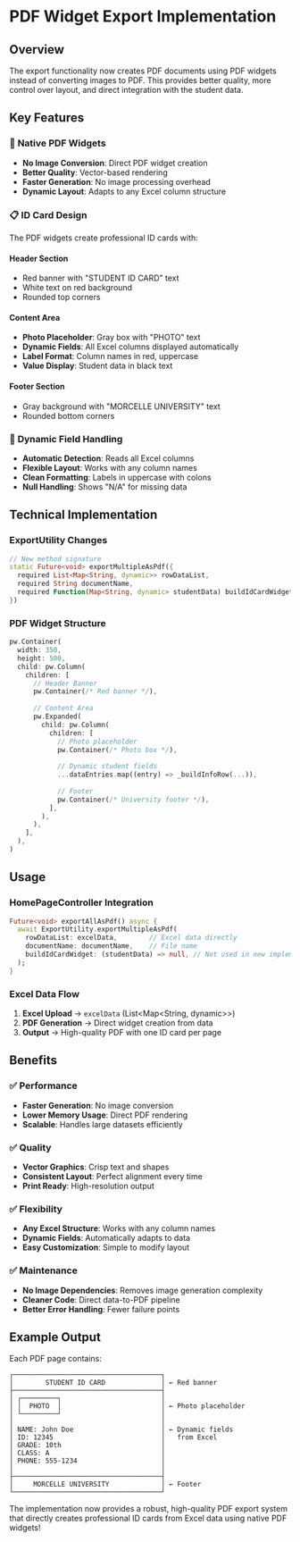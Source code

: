 # PDF Widget Export Implementation

## Overview
The export functionality now creates PDF documents using PDF widgets instead of converting images to PDF. This provides better quality, more control over layout, and direct integration with the student data.

## Key Features

### 🎨 **Native PDF Widgets**
- **No Image Conversion**: Direct PDF widget creation
- **Better Quality**: Vector-based rendering
- **Faster Generation**: No image processing overhead
- **Dynamic Layout**: Adapts to any Excel column structure

### 📋 **ID Card Design**
The PDF widgets create professional ID cards with:

#### **Header Section**
- Red banner with "STUDENT ID CARD" text
- White text on red background
- Rounded top corners

#### **Content Area**
- **Photo Placeholder**: Gray box with "PHOTO" text
- **Dynamic Fields**: All Excel columns displayed automatically
- **Label Format**: Column names in red, uppercase
- **Value Display**: Student data in black text

#### **Footer Section**
- Gray background with "MORCELLE UNIVERSITY" text
- Rounded bottom corners

### 🔄 **Dynamic Field Handling**
- **Automatic Detection**: Reads all Excel columns
- **Flexible Layout**: Works with any column names
- **Clean Formatting**: Labels in uppercase with colons
- **Null Handling**: Shows "N/A" for missing data

## Technical Implementation

### **ExportUtility Changes**
```dart
// New method signature
static Future<void> exportMultipleAsPdf({
  required List<Map<String, dynamic>> rowDataList,
  required String documentName,
  required Function(Map<String, dynamic> studentData) buildIdCardWidget,
})
```

### **PDF Widget Structure**
```dart
pw.Container(
  width: 350,
  height: 500,
  child: pw.Column(
    children: [
      // Header Banner
      pw.Container(/* Red banner */),
      
      // Content Area
      pw.Expanded(
        child: pw.Column(
          children: [
            // Photo placeholder
            pw.Container(/* Photo box */),
            
            // Dynamic student fields
            ...dataEntries.map((entry) => _buildInfoRow(...)),
            
            // Footer
            pw.Container(/* University footer */),
          ],
        ),
      ),
    ],
  ),
)
```

## Usage

### **HomePageController Integration**
```dart
Future<void> exportAllAsPdf() async {
  await ExportUtility.exportMultipleAsPdf(
    rowDataList: excelData,        // Excel data directly
    documentName: documentName,    // File name
    buildIdCardWidget: (studentData) => null, // Not used in new implementation
  );
}
```

### **Excel Data Flow**
1. **Excel Upload** → `excelData` (List<Map<String, dynamic>>)
2. **PDF Generation** → Direct widget creation from data
3. **Output** → High-quality PDF with one ID card per page

## Benefits

### ✅ **Performance**
- **Faster Generation**: No image conversion
- **Lower Memory Usage**: Direct PDF rendering
- **Scalable**: Handles large datasets efficiently

### ✅ **Quality**
- **Vector Graphics**: Crisp text and shapes
- **Consistent Layout**: Perfect alignment every time
- **Print Ready**: High-resolution output

### ✅ **Flexibility**
- **Any Excel Structure**: Works with any column names
- **Dynamic Fields**: Automatically adapts to data
- **Easy Customization**: Simple to modify layout

### ✅ **Maintenance**
- **No Image Dependencies**: Removes image generation complexity
- **Cleaner Code**: Direct data-to-PDF pipeline
- **Better Error Handling**: Fewer failure points

## Example Output
Each PDF page contains:
```
┌─────────────────────────────────────┐
│        STUDENT ID CARD              │ ← Red banner
├─────────────────────────────────────┤
│ ┌─────────┐                         │
│ │  PHOTO  │                         │ ← Photo placeholder
│ └─────────┘                         │
│                                     │
│ NAME: John Doe                      │ ← Dynamic fields
│ ID: 12345                           │   from Excel
│ GRADE: 10th                         │
│ CLASS: A                            │
│ PHONE: 555-1234                     │
│                                     │
├─────────────────────────────────────┤
│     MORCELLE UNIVERSITY             │ ← Footer
└─────────────────────────────────────┘
```

The implementation now provides a robust, high-quality PDF export system that directly creates professional ID cards from Excel data using native PDF widgets!
